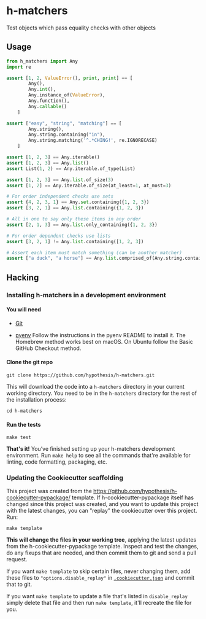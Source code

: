 # h-matchers

Test objects which pass equality checks with other objects

Usage
-----

```python
from h_matchers import Any
import re

assert [1, 2, ValueError(), print, print] == [
        Any(),
        Any.int(),
        Any.instance_of(ValueError),
        Any.function(),
        Any.callable()
    ]

assert ["easy", "string", "matching"] == [
        Any.string(),
        Any.string.containing("in"),
        Any.string.matching('^.*CHING!', re.IGNORECASE)
    ]

assert [1, 2, 3] == Any.iterable()
assert [1, 2, 3] == Any.list()
assert List(1, 2) == Any.iterable.of_type(List)

assert [1, 2, 3] == Any.list.of_size(3)
assert [1, 2] == Any.iterable.of_size(at_least=1, at_most=3)

# For order independent checks use sets
assert {4, 2, 3, 1} == Any.set.containing({1, 2, 3})
assert [3, 2, 1] == Any.list.containing({1, 2, 3})

# All in one to say only these items in any order
assert [2, 1, 3] == Any.list.only_containing({1, 2, 3})

# For order dependent checks use lists
assert [3, 2, 1] != Any.list.containing([1, 2, 3])

# Assert each item must match something (can be another matcher)
assert ["a duck", "a horse"] == Any.list.comprised_of(Any.string.containing("a"))
```

Hacking
-------

### Installing h-matchers in a development environment

#### You will need

* [Git](https://git-scm.com/)

* [pyenv](https://github.com/pyenv/pyenv)
  Follow the instructions in the pyenv README to install it.
  The Homebrew method works best on macOS.
  On Ubuntu follow the Basic GitHub Checkout method.

#### Clone the git repo

```terminal
git clone https://github.com/hypothesis/h-matchers.git
```

This will download the code into a `h-matchers` directory
in your current working directory. You need to be in the
`h-matchers` directory for the rest of the installation
process:

```terminal
cd h-matchers
```

#### Run the tests

```terminal
make test
```

**That's it!** You’ve finished setting up your h-matchers
development environment. Run `make help` to see all the commands that're
available for linting, code formatting, packaging, etc.

### Updating the Cookiecutter scaffolding

This project was created from the
https://github.com/hypothesis/h-cookiecutter-pypackage/ template.
If h-cookiecutter-pypackage itself has changed since this project was created, and
you want to update this project with the latest changes, you can "replay" the
cookiecutter over this project. Run:

```terminal
make template
```

**This will change the files in your working tree**, applying the latest
updates from the h-cookiecutter-pypackage template. Inspect and test the
changes, do any fixups that are needed, and then commit them to git and send a
pull request.

If you want `make template` to skip certain files, never changing them, add
these files to `"options.disable_replay"` in
[`.cookiecutter.json`](.cookiecutter.json) and commit that to git.

If you want `make template` to update a file that's listed in `disable_replay`
simply delete that file and then run `make template`, it'll recreate the file
for you.
